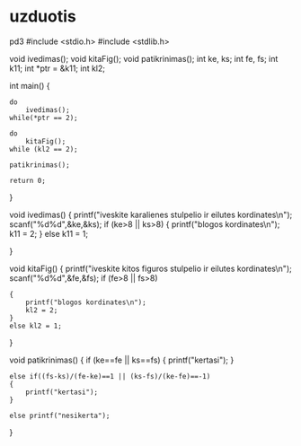 # uzduotis
pd3
#include <stdio.h>
#include <stdlib.h>

void ivedimas();
void kitaFig();
void patikrinimas();
int ke, ks;
int fe, fs;
int k11;
int *ptr = &k11;
int kl2;


int main()
{

    do
        ivedimas();
    while(*ptr == 2);

    do
        kitaFig();
    while (kl2 == 2);

    patikrinimas();

    return 0;
}

void ivedimas()
{
    printf("iveskite karalienes stulpelio ir eilutes kordinates\n");
    scanf("%d%d",&ke,&ks);
    if (ke>8 || ks>8)
    {
        printf("blogos kordinates\n");
        k11 = 2;
    }
    else k11 = 1;

}

void kitaFig()
{
    printf("iveskite kitos figuros stulpelio ir eilutes kordinates\n");
    scanf("%d%d",&fe,&fs);
    if (fe>8 || fs>8)

    {
        printf("blogos kordinates\n");
        kl2 = 2;
    }
    else kl2 = 1;


}

void patikrinimas()
{
    if (ke==fe || ks==fs)
    {
        printf("kertasi");
    }

    else if((fs-ks)/(fe-ke)==1 || (ks-fs)/(ke-fe)==-1)
    {
        printf("kertasi");
    }

    else printf("nesikerta");


}
